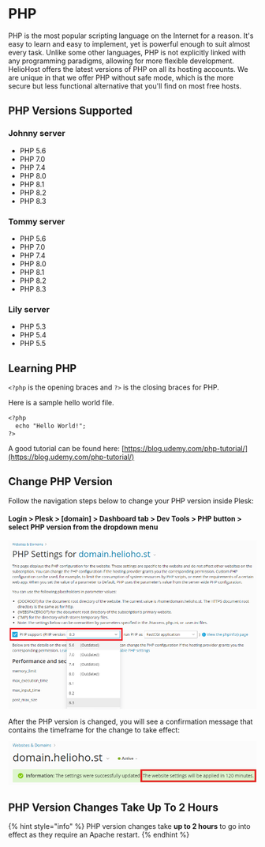 # PHP

PHP is the most popular scripting language on the Internet for a reason. It's easy to learn and easy to implement, yet is powerful enough to suit almost every task. Unlike some other languages, PHP is not explicitly linked with any programming paradigms, allowing for more flexible development. HelioHost offers the latest versions of PHP on all its hosting accounts. We are unique in that we offer PHP without safe mode, which is the more secure but less functional alternative that you'll find on most free hosts.

## PHP Versions Supported
<!-- TODO: Add Morty info here when released -->
### Johnny server
* PHP 5.6
* PHP 7.0
* PHP 7.4
* PHP 8.0
* PHP 8.1
* PHP 8.2
* PHP 8.3

### Tommy server
* PHP 5.6
* PHP 7.0
* PHP 7.4
* PHP 8.0
* PHP 8.1
* PHP 8.2
* PHP 8.3

### Lily server
* PHP 5.3
* PHP 5.4
* PHP 5.5

## Learning PHP

`<?php` is the opening braces and `?>` is the closing braces for PHP.

Here is a sample hello world file.

```text
<?php
  echo "Hello World!";
?>
```
A good tutorial can be found here: [https://blog.udemy.com/php-tutorial/](https://blog.udemy.com/php-tutorial/)

## Change PHP Version

Follow the navigation steps below to change your PHP version inside Plesk:

#### Login > Plesk > [domain] > Dashboard tab > Dev Tools > PHP button > select PHP version from the dropdown menu

![](../.gitbook/assets/plesk-change-php-version.png)

After the PHP version is changed, you will see a confirmation message that contains the timeframe for the change to take effect:

![](../.gitbook/assets/plesk-php-change-120-min.png)

## PHP Version Changes Take Up To 2 Hours

{% hint style="info" %}
PHP version changes take **up to 2 hours** to go into effect as they require an Apache restart. 
{% endhint %}